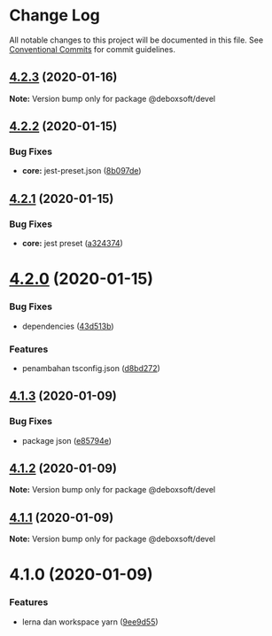 # Change Log

All notable changes to this project will be documented in this file.
See [Conventional Commits](https://conventionalcommits.org) for commit guidelines.

## [4.2.3](https://github.com/deboxsoft/devel/compare/v4.2.2...v4.2.3) (2020-01-16)

**Note:** Version bump only for package @deboxsoft/devel





## [4.2.2](https://github.com/deboxsoft/devel/compare/v4.2.1...v4.2.2) (2020-01-15)


### Bug Fixes

* **core:** jest-preset.json ([8b097de](https://github.com/deboxsoft/devel/commit/8b097de39e33bfe7f0369761a7151b99a65371df))





## [4.2.1](https://github.com/deboxsoft/devel/compare/v4.2.0...v4.2.1) (2020-01-15)


### Bug Fixes

* **core:** jest preset ([a324374](https://github.com/deboxsoft/devel/commit/a324374b33f87e4cb045a5182d1e7d6d72f50917))





# [4.2.0](https://github.com/deboxsoft/devel/compare/v4.1.5...v4.2.0) (2020-01-15)


### Bug Fixes

* dependencies ([43d513b](https://github.com/deboxsoft/devel/commit/43d513bf0698d83f14984a41fc83b1b262ceb8d8))


### Features

* penambahan tsconfig.json ([d8bd272](https://github.com/deboxsoft/devel/commit/d8bd2727a6d7233426ca11a08086e7a1071b4fd4))





## [4.1.3](https://github.com/deboxsoft/devel/compare/v4.1.2...v4.1.3) (2020-01-09)


### Bug Fixes

* package json ([e85794e](https://github.com/deboxsoft/devel/commit/e85794e9a2164d4f5936fae8f6b6cd0ed06ecedb))





## [4.1.2](https://github.com/deboxsoft/devel/compare/v4.1.1...v4.1.2) (2020-01-09)

**Note:** Version bump only for package @deboxsoft/devel





## [4.1.1](https://github.com/deboxsoft/devel/compare/v4.1.0...v4.1.1) (2020-01-09)

**Note:** Version bump only for package @deboxsoft/devel





# 4.1.0 (2020-01-09)


### Features

* lerna dan workspace yarn ([9ee9d55](https://github.com/deboxsoft/devel/commit/9ee9d55a22f9a1436cb7babc05a2ffae8074d604))
